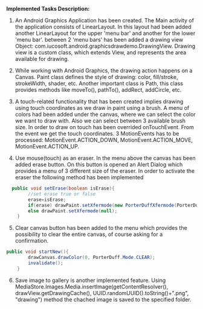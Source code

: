 
**Implemented Tasks Description:**

1. An Android Graphics Application has been created. The Main activity of the application consists of LinearLayout. In this layout had been added another LinearLayout for the upper 'menu bar' and another for the lower 'menu bar'. between 2 'menu bars' has been added  a drawing view Object: com.iucosoft.android.graphicsdrawdemo.DrawingView. Drawing view is a custom class, which extends View, and represents the area available for drawing. 

2. While working with Android Graphics, the drawing action happens on a Canvas. Paint class defines the style of drawing: color, fill/stroke, strokeWidth, shader, etc. Another important class is Path, this class provides methods like moveTo(), pathTo(), addRect, addCircle, etc.

3. A touch-related functionality that has been created implies drawing using touch coordinates as we draw in paint using a brush. A menu of colors had been added under the canvas, where we can select the color we want to draw with. Also we can select between 3 available brush size.
In order to draw on touch has been overrided onTouchEvent. From the event we get the touch coordinates. 3 MotionEvents has to be processed: MotionEvent.ACTION_DOWN, MotionEvent.ACTION_MOVE, MotionEvent.ACTION_UP.

4.  Use mouse(touch) as an eraser. In the menu above the canvas has been added erase button. On this button is opened an Alert Dialog which provides a menu of 3 different size of the eraser.
In order to activate the eraser the following method has been implemented
```java
  public void setErase(boolean isErase){
        //set erase true or false
        erase=isErase;
        if(erase) drawPaint.setXfermode(new PorterDuffXfermode(PorterDuff.Mode.CLEAR));
        else drawPaint.setXfermode(null);
    }
```

5. Clear canvas button has been added to the menu which provides the possibility to clear the entire canvas, of course asking for a confirmation.
```java
public void startNew(){
        drawCanvas.drawColor(0, PorterDuff.Mode.CLEAR);
        invalidate();
    }
```

6. Save image to gallery is another implemented feature. Using MediaStore.Images.Media.insertImage(getContentResolver(), drawView.getDrawingCache(), UUID.randomUUID().toString()+".png", "drawing") method the chached image is saved to the specified folder.


